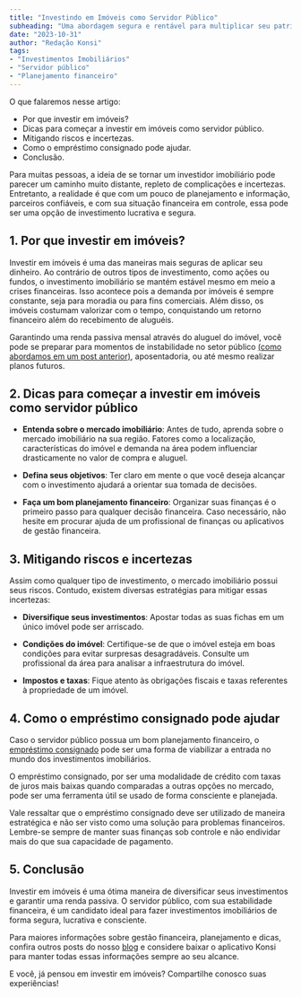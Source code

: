```yaml
---
title: "Investindo em Imóveis como Servidor Público"
subheading: "Uma abordagem segura e rentável para multiplicar seu patrimônio"
date: "2023-10-31"
author: "Redação Konsi"
tags:
- "Investimentos Imobiliários"
- "Servidor público"
- "Planejamento financeiro"
---
```


O que falaremos nesse artigo:

- Por que investir em imóveis?
- Dicas para começar a investir em imóveis como servidor público.
- Mitigando riscos e incertezas.
- Como o empréstimo consignado pode ajudar.
- Conclusão.

Para muitas pessoas, a ideia de se tornar um investidor imobiliário pode parecer um caminho muito distante, repleto de complicações e incertezas. Entretanto, a realidade é que com um pouco de planejamento e informação, parceiros confiáveis, e com sua situação financeira em controle, essa pode ser uma opção de investimento lucrativa e segura.

## 1. Por que investir em imóveis?

Investir em imóveis é uma das maneiras mais seguras de aplicar seu dinheiro. Ao contrário de outros tipos de investimento, como ações ou fundos, o investimento imobiliário se mantém estável mesmo em meio a crises financeiras. Isso acontece pois a demanda por imóveis é sempre constante, seja para moradia ou para fins comerciais. Além disso, os imóveis costumam valorizar com o tempo, conquistando um retorno financeiro além do recebimento de aluguéis.

Garantindo uma renda passiva mensal através do aluguel do imóvel, você pode se preparar para momentos de instabilidade no setor público [(como abordamos em um post anterior)](https://www.konsi.com.br/postagens/como-se-preparar-financeiramente-para-momentos-de-instabilidade-no-setor-pblico), aposentadoria, ou até mesmo realizar planos futuros.

## 2. Dicas para começar a investir em imóveis como servidor público

- **Entenda sobre o mercado imobiliário**: Antes de tudo, aprenda sobre o mercado imobiliário na sua região. Fatores como a localização, características do imóvel e demanda na área podem influenciar drasticamente no valor de compra e aluguel. 

- **Defina seus objetivos**: Ter claro em mente o que você deseja alcançar com o investimento ajudará a orientar sua tomada de decisões. 

- **Faça um bom planejamento financeiro**: Organizar suas finanças é o primeiro passo para qualquer decisão financeira. Caso necessário, não hesite em procurar ajuda de um profissional de finanças ou aplicativos de gestão financeira.

## 3. Mitigando riscos e incertezas

Assim como qualquer tipo de investimento, o mercado imobiliário possui seus riscos. Contudo, existem diversas estratégias para mitigar essas incertezas:

- **Diversifique seus investimentos**: Apostar todas as suas fichas em um único imóvel pode ser arriscado.

- **Condições do imóvel**: Certifique-se de que o imóvel esteja em boas condições para evitar surpresas desagradáveis. Consulte um profissional da área para analisar a infraestrutura do imóvel.

- **Impostos e taxas**: Fique atento às obrigações fiscais e taxas referentes à propriedade de um imóvel.

## 4. Como o empréstimo consignado pode ajudar

Caso o servidor público possua um bom planejamento financeiro, o [empréstimo consignado](https://www.konsi.com.br/postagens/o-guia-definitivo-sobre-crdito-consignado-para-servidor-pblico-novato) pode ser uma forma de viabilizar a entrada no mundo dos investimentos imobiliários. 

O empréstimo consignado, por ser uma modalidade de crédito com taxas de juros mais baixas quando comparadas a outras opções no mercado, pode ser uma ferramenta útil se usado de forma consciente e planejada.

Vale ressaltar que o empréstimo consignado deve ser utilizado de maneira estratégica e não ser visto como uma solução para problemas financeiros. Lembre-se sempre de manter suas finanças sob controle e não endividar mais do que sua capacidade de pagamento.

## 5. Conclusão

Investir em imóveis é uma ótima maneira de diversificar seus investimentos e garantir uma renda passiva. O servidor público, com sua estabilidade financeira, é um candidato ideal para fazer investimentos imobiliários de forma segura, lucrativa e consciente.

Para maiores informações sobre gestão financeira, planejamento e dicas, confira outros posts do nosso [blog](https://www.konsi.com.br/postagens) e considere baixar o aplicativo Konsi para manter todas essas informações sempre ao seu alcance.

E você, já pensou em investir em imóveis? Compartilhe conosco suas experiências!